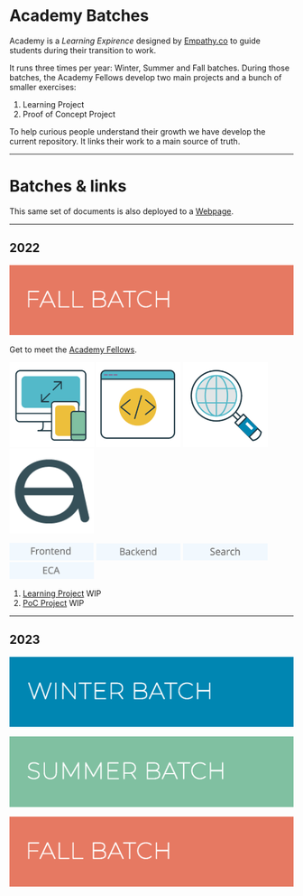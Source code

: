 # Academy Batches
Academy is a *Learning Expirence* designed by [Empathy.co](https://empathy.co/) to guide students during their transition to work.

It runs three times per year: Winter, Summer and Fall batches. During those batches, the Academy Fellows develop two main projects and a bunch of smaller exercises:

1. Learning Project
2. Proof of Concept Project

To help curious people understand their growth we have develop the current repository. It links their work to a main source of truth.

<hr>

# Batches & links

This same set of documents is also deployed to a [Webpage](https://empathyco.github.io/academy-batches/).


<hr>


## 2022
[<img class="batch" src="https://github.com/empathyco/academy-batches/blob/main/assets/img/fall-batch.png?raw=true" alt="Fall Batch 22"/>](Path/batch_fall2022/blog/fellows.md)


Get to meet the [Academy Fellows](Path/batch_fall2022/blog/fellows.md)\.

[<img class="icons_path" src="https://github.com/empathyco/academy-batches/blob/main/assets/img/front.png?raw=true" alt="Frontend" width="150px"/>](Path/batch_fall2022/blog/front.md)
[<img class="icons_path" src="https://github.com/empathyco/academy-batches/blob/main/assets/img/back.png?raw=true" alt="Backend" width="150px"/>](Path/batch_fall2022/blog/backAndSearch.md)
[<img class="icons_path" src="https://github.com/empathyco/academy-batches/blob/main/assets/img/search.png?raw=true" alt="Search" width="150px"/>](Path/batch_fall2022/blog/backAndSearch.md)
[<img class="icons_path" src="https://github.com/empathyco/academy-batches/blob/main/assets/img/eca.png?raw=true" alt="ECA" width="150px"/>](Path/batch_fall2022/blog/eca.md)

[<img class="text_path" src="https://github.com/empathyco/academy-batches/blob/main/assets/img/FrontEnd.png?raw=true" alt="frontend" width="150px"/>](Path/batch_fall2022/blog/front.md)
[<img class="text_path" src="https://github.com/empathyco/academy-batches/blob/main/assets/img/Backend.png?raw=true" alt="backend" width="150px"/>](Path/batch_fall2022/blog/backAndSearch.md)
[<img class="text_path" src="https://github.com/empathyco/academy-batches/blob/main/assets/img/Search_text.png?raw=true" alt="search" width="150px"/>](Path/batch_fall2022/blog/backAndSearch.md)
[<img class="text_path" src="https://github.com/empathyco/academy-batches/blob/main/assets/img/ECA_text.png?raw=true" alt="ECA" width="150px"/>](Path/batch_fall2022/blog/ECA.md)


1. [Learning Project](https://github.com/repolink) WIP
2. [PoC Project](https://github.com/repolink) WIP


<hr>

## 2023

[<img class="batch" alt="image" src="https://github.com/empathyco/academy-batches/blob/main/assets/img/winter-batch.png?raw=true">](Path/batch_winter2023/blog/fellows.md)

[<img class="batch" src="https://github.com/empathyco/academy-batches/blob/main/assets/img/summer-batch.png?raw=true" alt="Summer Batch 23"/>](Path/batch_fall2022/blog/fellows.md)

[<img class="batch" src="https://github.com/empathyco/academy-batches/blob/main/assets/img/fall-batch.png?raw=true" alt="Fall Batch 23"/>](Path/batch_fall2022/blog/fellows.md)

